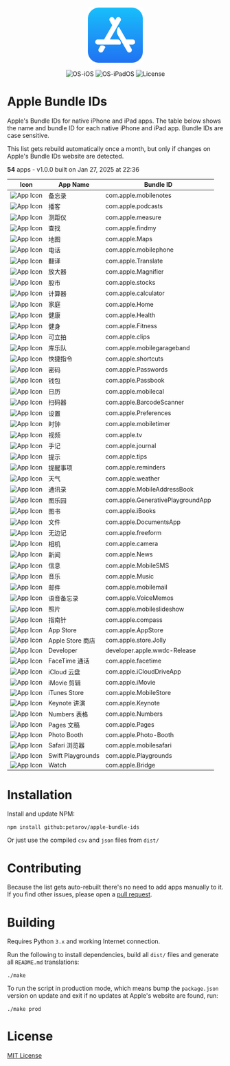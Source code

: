<p align="center">
  <img src="../app-store.png" width="128"/>
</p>
<p align="center">
  <img alt="OS-iOS" src="https://img.shields.io/badge/iOS-gray?style=flat-square"/>
  <img alt="OS-iPadOS" src="https://img.shields.io/badge/iPadOS-gray?style=flat-square"/>
  <img alt="License" src="https://img.shields.io/github/license/petarov/google-app-ids?style=square">
</p>

# Apple Bundle IDs

Apple's Bundle IDs for native iPhone and iPad apps. The table below shows the name and bundle ID for each native iPhone and iPad app. Bundle IDs are case sensitive.

This list gets rebuild automatically once a month, but only if changes on Apple's Bundle IDs website are detected.

**54** apps - v1.0.0 built on Jan 27, 2025 at 22:36



| Icon | App Name | Bundle ID |
| --- | --- | --- |
| ![App Icon](https://help.apple.com/assets/6723B9B8B699CCA0A30A4425/6723B9C21B0110B75B0CB561/zh_CN/c0b2e5615a23beca598e9a389f2a8299.png) | 备忘录 |  com.apple.mobilenotes
| ![App Icon](https://help.apple.com/assets/6723B9B8B699CCA0A30A4425/6723B9C21B0110B75B0CB561/zh_CN/aa0d7270566902790647a2d674334fbb.png) | 播客 |  com.apple.podcasts
| ![App Icon](https://help.apple.com/assets/6723B9B8B699CCA0A30A4425/6723B9C21B0110B75B0CB561/zh_CN/63fa68e20397e9b04963deaaceed64fe.png) | 测距仪 |  com.apple.measure
| ![App Icon](https://help.apple.com/assets/6723B9B8B699CCA0A30A4425/6723B9C21B0110B75B0CB561/zh_CN/517f23fce6cb0ce5aa8c36bfa5cf5ce3.png) | 查找 |  com.apple.findmy
| ![App Icon](https://help.apple.com/assets/6723B9B8B699CCA0A30A4425/6723B9C21B0110B75B0CB561/zh_CN/21e8c59cd2f31008048b15875a0abc56.png) | 地图 |  com.apple.Maps
| ![App Icon](https://help.apple.com/assets/6723B9B8B699CCA0A30A4425/6723B9C21B0110B75B0CB561/zh_CN/4b79edee58737b87ad81195e6f3dd4da.png) | 电话 |  com.apple.mobilephone
| ![App Icon](https://help.apple.com/assets/6723B9B8B699CCA0A30A4425/6723B9C21B0110B75B0CB561/zh_CN/4b5d59237c84dd7436631525e8a6a3e4.png) | 翻译 |  com.apple.Translate
| ![App Icon](https://help.apple.com/assets/6723B9B8B699CCA0A30A4425/6723B9C21B0110B75B0CB561/zh_CN/3f46f04e5802f10fc0b0e8ec05a7a84a.png) | 放大器 |  com.apple.Magnifier
| ![App Icon](https://help.apple.com/assets/6723B9B8B699CCA0A30A4425/6723B9C21B0110B75B0CB561/zh_CN/903deff89ddd59acfbd8c6caab55a1bb.png) | 股市 |  com.apple.stocks
| ![App Icon](https://help.apple.com/assets/6723B9B8B699CCA0A30A4425/6723B9C21B0110B75B0CB561/zh_CN/7c97cffba40e56cf9e2ccde17c2fbc3a.png) | 计算器 |  com.apple.calculator
| ![App Icon](https://help.apple.com/assets/6723B9B8B699CCA0A30A4425/6723B9C21B0110B75B0CB561/zh_CN/01ef17ed118fde0508f256c8c7de5468.png) | 家庭 |  com.apple.Home
| ![App Icon](https://help.apple.com/assets/6723B9B8B699CCA0A30A4425/6723B9C21B0110B75B0CB561/zh_CN/b0b0ac1b1c7d6b411c5e8c61ef41aa87.png) | 健康 |  com.apple.Health
| ![App Icon](https://help.apple.com/assets/6723B9B8B699CCA0A30A4425/6723B9C21B0110B75B0CB561/zh_CN/a4f03fe8b7b21fa3160be027c203ed91.png) | 健身 |  com.apple.Fitness
| ![App Icon](https://help.apple.com/assets/6723B9B8B699CCA0A30A4425/6723B9C21B0110B75B0CB561/zh_CN/db4a600f94b01081bc7465360d1224d4.png) | 可立拍 |  com.apple.clips
| ![App Icon](https://help.apple.com/assets/6723B9B8B699CCA0A30A4425/6723B9C21B0110B75B0CB561/zh_CN/0f841429c6c8ee40503d92a613ae39bf.png) | 库乐队 |  com.apple.mobilegarageband
| ![App Icon](https://help.apple.com/assets/6723B9B8B699CCA0A30A4425/6723B9C21B0110B75B0CB561/zh_CN/4df05abf5b188d68885bccb1bcf2850f.png) | 快捷指令 |  com.apple.shortcuts
| ![App Icon](https://help.apple.com/assets/6723B9B8B699CCA0A30A4425/6723B9C21B0110B75B0CB561/zh_CN/a9577e5c83f469a17e56113042450600.png) | 密码 |  com.apple.Passwords
| ![App Icon](https://help.apple.com/assets/6723B9B8B699CCA0A30A4425/6723B9C21B0110B75B0CB561/zh_CN/226f3fa27b98e21cbfc3bcfb1567e5f5.png) | 钱包 |  com.apple.Passbook
| ![App Icon](https://help.apple.com/assets/6723B9B8B699CCA0A30A4425/6723B9C21B0110B75B0CB561/zh_CN/07eb8e5dbe68e54ef7f1939fd8ff8e58.png) | 日历 |  com.apple.mobilecal
| ![App Icon](https://help.apple.com/assets/6723B9B8B699CCA0A30A4425/6723B9C21B0110B75B0CB561/zh_CN/6d763bf7333100d4169805acf48af972.png) | 扫码器 |  com.apple.BarcodeScanner
| ![App Icon](https://help.apple.com/assets/6723B9B8B699CCA0A30A4425/6723B9C21B0110B75B0CB561/zh_CN/d30a5c899b4d74d638b75344df55241f.png) | 设置 |  com.apple.Preferences
| ![App Icon](https://help.apple.com/assets/6723B9B8B699CCA0A30A4425/6723B9C21B0110B75B0CB561/zh_CN/b14f3d8973d3ca1bfa9d5ea4027f63bb.png) | 时钟 |  com.apple.mobiletimer
| ![App Icon](https://help.apple.com/assets/6723B9B8B699CCA0A30A4425/6723B9C21B0110B75B0CB561/zh_CN/8e6906b1c11f413896b408e665fc0471.png) | 视频 |  com.apple.tv
| ![App Icon](https://help.apple.com/assets/6723B9B8B699CCA0A30A4425/6723B9C21B0110B75B0CB561/zh_CN/6fbb5e5edde48d5f12f870d5b2a51441.png) | 手记 |  com.apple.journal
| ![App Icon](https://help.apple.com/assets/6723B9B8B699CCA0A30A4425/6723B9C21B0110B75B0CB561/zh_CN/9cf29cf7a2549bbda39f06f3c2ea7001.png) | 提示 |  com.apple.tips
| ![App Icon](https://help.apple.com/assets/6723B9B8B699CCA0A30A4425/6723B9C21B0110B75B0CB561/zh_CN/b00f84807218a0d62cb0929f521c2516.png) | 提醒事项 |  com.apple.reminders
| ![App Icon](https://help.apple.com/assets/6723B9B8B699CCA0A30A4425/6723B9C21B0110B75B0CB561/zh_CN/6d6a684739e9f5f4e6fa917443006680.png) | 天气 |  com.apple.weather
| ![App Icon](https://help.apple.com/assets/6723B9B8B699CCA0A30A4425/6723B9C21B0110B75B0CB561/zh_CN/ed7c13771c0469d2ac8c43e15290f96e.png) | 通讯录 |  com.apple.MobileAddressBook
| ![App Icon](https://help.apple.com/assets/6723B9B8B699CCA0A30A4425/6723B9C21B0110B75B0CB561/zh_CN/a4e9cfb76cffda764ffd42814f24ad84.png) | 图乐园 |  com.apple.GenerativePlaygroundApp
| ![App Icon](https://help.apple.com/assets/6723B9B8B699CCA0A30A4425/6723B9C21B0110B75B0CB561/zh_CN/c88fa9ecbb6675a159f41495bb32828e.png) | 图书 |  com.apple.iBooks
| ![App Icon](https://help.apple.com/assets/6723B9B8B699CCA0A30A4425/6723B9C21B0110B75B0CB561/zh_CN/bbba03c60b17e15b9b3965610bb5113d.png) | 文件 |  com.apple.DocumentsApp
| ![App Icon](https://help.apple.com/assets/6723B9B8B699CCA0A30A4425/6723B9C21B0110B75B0CB561/zh_CN/2d4becfdf775f986b72c5aeabf88785c.png) | 无边记 |  com.apple.freeform
| ![App Icon](https://help.apple.com/assets/6723B9B8B699CCA0A30A4425/6723B9C21B0110B75B0CB561/zh_CN/852af75bbc61abf8ee80521e6e720a53.png) | 相机 |  com.apple.camera
| ![App Icon](https://help.apple.com/assets/6723B9B8B699CCA0A30A4425/6723B9C21B0110B75B0CB561/zh_CN/5902d4f959872384818a58ca6a1ae6d2.png) | 新闻 |  com.apple.News
| ![App Icon](https://help.apple.com/assets/6723B9B8B699CCA0A30A4425/6723B9C21B0110B75B0CB561/zh_CN/badc9485650ffe05e65b87247c1104e7.png) | 信息 |  com.apple.MobileSMS
| ![App Icon](https://help.apple.com/assets/6723B9B8B699CCA0A30A4425/6723B9C21B0110B75B0CB561/zh_CN/a694b0a32b8247797c9e95952f4e5df1.png) | 音乐 |  com.apple.Music
| ![App Icon](https://help.apple.com/assets/6723B9B8B699CCA0A30A4425/6723B9C21B0110B75B0CB561/zh_CN/aa62abf5cc9d0835a2c78f52d57361d1.png) | 邮件 |  com.apple.mobilemail
| ![App Icon](https://help.apple.com/assets/6723B9B8B699CCA0A30A4425/6723B9C21B0110B75B0CB561/zh_CN/34348da8f13ef5e7bcccd7f7603681b2.png) | 语音备忘录 |  com.apple.VoiceMemos
| ![App Icon](https://help.apple.com/assets/6723B9B8B699CCA0A30A4425/6723B9C21B0110B75B0CB561/zh_CN/98c461003313f2eba5a8e22b1c0645b3.png) | 照片 |  com.apple.mobileslideshow
| ![App Icon](https://help.apple.com/assets/6723B9B8B699CCA0A30A4425/6723B9C21B0110B75B0CB561/zh_CN/9b0fd77dd7bb2fd155a3105ae207c5cf.png) | 指南针 |  com.apple.compass
| ![App Icon](https://help.apple.com/assets/6723B9B8B699CCA0A30A4425/6723B9C21B0110B75B0CB561/zh_CN/96426e514e8d7a61582484074bcc45b8.png) | App Store |  com.apple.AppStore
| ![App Icon](https://help.apple.com/assets/6723B9B8B699CCA0A30A4425/6723B9C21B0110B75B0CB561/zh_CN/b2881b6dc934a86e35cabd5b1cea04d7.png) | Apple Store 商店 |  com.apple.store.Jolly
| ![App Icon](https://help.apple.com/assets/6723B9B8B699CCA0A30A4425/6723B9C21B0110B75B0CB561/zh_CN/5053f7e86ca80433daf81d6db7e3be94.png) | Developer |  developer.apple.wwdc-Release
| ![App Icon](https://help.apple.com/assets/6723B9B8B699CCA0A30A4425/6723B9C21B0110B75B0CB561/zh_CN/41f9ab48e1f232a876c8151d5ac0f624.png) | FaceTime 通话 |  com.apple.facetime
| ![App Icon](https://help.apple.com/assets/6723B9B8B699CCA0A30A4425/6723B9C21B0110B75B0CB561/zh_CN/c396f6a8b5dbddb3c16305d09dc50bf0.png) | iCloud 云盘 |  com.apple.iCloudDriveApp
| ![App Icon](https://help.apple.com/assets/6723B9B8B699CCA0A30A4425/6723B9C21B0110B75B0CB561/zh_CN/047cd8cc1ee8e11e23526c4e13d36b83.png) | iMovie 剪辑 |  com.apple.iMovie
| ![App Icon](https://help.apple.com/assets/6723B9B8B699CCA0A30A4425/6723B9C21B0110B75B0CB561/zh_CN/fc84d3f76f5e4c994a31a19bb20f8024.png) | iTunes Store |  com.apple.MobileStore
| ![App Icon](https://help.apple.com/assets/6723B9B8B699CCA0A30A4425/6723B9C21B0110B75B0CB561/zh_CN/99dec81ae642515ae23dda1df9ccf473.png) | Keynote 讲演 |  com.apple.Keynote
| ![App Icon](https://help.apple.com/assets/6723B9B8B699CCA0A30A4425/6723B9C21B0110B75B0CB561/zh_CN/1ad975d8d6d73976f28bd2989ff623e6.png) | Numbers 表格 |  com.apple.Numbers
| ![App Icon](https://help.apple.com/assets/6723B9B8B699CCA0A30A4425/6723B9C21B0110B75B0CB561/zh_CN/df93cc9c0b4eca27c6bda3ad27050405.png) | Pages 文稿 |  com.apple.Pages
| ![App Icon](https://help.apple.com/assets/6723B9B8B699CCA0A30A4425/6723B9C21B0110B75B0CB561/zh_CN/1f342434cb220654d752fc7e1a89c047.png) | Photo Booth |  com.apple.Photo-Booth
| ![App Icon](https://help.apple.com/assets/6723B9B8B699CCA0A30A4425/6723B9C21B0110B75B0CB561/zh_CN/164477f6e7625112669ec4331fe37ed6.png) | Safari 浏览器 |  com.apple.mobilesafari
| ![App Icon](https://help.apple.com/assets/6723B9B8B699CCA0A30A4425/6723B9C21B0110B75B0CB561/zh_CN/5fbf9f6dd414b51b287b39b6187e6a99.png) | Swift Playgrounds |  com.apple.Playgrounds
| ![App Icon](https://help.apple.com/assets/6723B9B8B699CCA0A30A4425/6723B9C21B0110B75B0CB561/zh_CN/88bbdf6763f0a0824b3ff636dd757e17.png) | Watch |  com.apple.Bridge


# Installation

Install and update NPM:

    npm install github:petarov/apple-bundle-ids

Or just use the compiled `csv` and `json` files from `dist/`

# Contributing

Because the list gets auto-rebuilt  there's no need to add apps manually to it. If you find other issues, please open a [pull request](https://github.com/petarov/apple-bundle-ids/pulls).

# Building

Requires Python `3.x` and working Internet connection.

Run the following to install dependencies, build all `dist/` files and generate all `README.md` translations:

    ./make

To run the script in production mode, which means bump the `package.json` version on update and exit if no updates at Apple's website are found, run:

    ./make prod

# License

[MIT License](LICENSE)